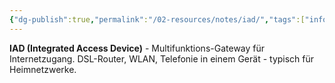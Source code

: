 ```yaml
---
{"dg-publish":true,"permalink":"/02-resources/notes/iad/","tags":["informatik/netzwerk/gateway/integriert","informatik/netzwerk/dsl/multifunktion","informatik/hardware"],"noteIcon":"","updated":"2025-09-10T17:00:10.742+02:00"}
---
```


**IAD (Integrated Access Device)** - Multifunktions-Gateway für Internetzugang.
DSL-Router, WLAN, Telefonie in einem Gerät - typisch für Heimnetzwerke.